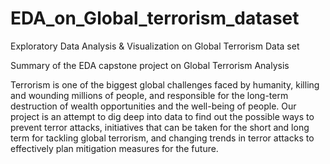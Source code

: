 # EDA_on_Global_terrorism_dataset
Exploratory Data Analysis &amp; Visualization on Global Terrorism Data set

Summary of the EDA capstone project on Global Terrorism Analysis 

Terrorism is one of the biggest global challenges faced by humanity, killing and wounding millions of people, and responsible for the long-term destruction of wealth opportunities and the well-being of people. 
Our project is an attempt to dig deep into data to find out the possible ways to prevent terror attacks, initiatives that can be taken for the short and long term for tackling global terrorism, and changing trends in terror attacks to effectively plan mitigation measures for the future.
